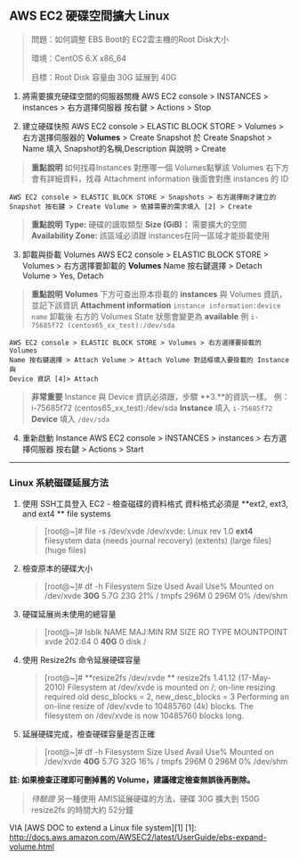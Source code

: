 AWS EC2 硬碟空間擴大 Linux
--------------------

> 問題：如何調整 EBS Boot的 EC2雲主機的Root Disk大小
> 
> 環境：CentOS 6.X x86_64
> 
> 目標：Root Disk 容量由 30G 延展到 40G

 1. 將需要擴充硬碟空間的伺服器關機
    AWS EC2 console > INSTANCES > instances > 右方選擇伺服器
    按右鍵 > Actions > Stop

 2. 建立硬碟快照
    AWS EC2 console > ELASTIC BLOCK STORE > Volumes > 右方選擇伺服器的
    **Volumes** > Create Snapshot 於 Create Snapshot > Name 填入
    Snapshot的名稱,Description 與說明 > Create 
> **重點說明**
如何找尋Instances 對應哪一個 Volumes點擊該 Volumes 右下方會有詳細資料，找尋 Attachment information 後面會對應 instances 的 ID
    
    AWS EC2 console > ELASTIC BLOCK STORE > Snapshots > 右方選擇剛才建立的
    Snapshot 按右鍵 > Create Volume > 依據需要的需求填入 [2] > Create
> **重點說明**
**Type:** 硬碟的讀取類型
**Size (GiB)：** 需要擴大的空間
**Availability Zone:** 該區域必須跟 instances在同一區域才能掛載使用

 3. 卸載與掛載 Volumes AWS EC2 console > ELASTIC BLOCK STORE > Volumes >
    右方選擇要卸載的 **Volumes** Name 按右鍵選擇 > Detach Volume > Yes, Detach 
> **重點說明**
**Volumes** 下方可查出原本掛載的 **instances** 與 Volumes 資訊，並記下該資訊 **Attachment information**  `instance information:device name` 卸載後 右方的 Volumes State 狀態會變更為 **available**
例 `i-75685f72 (centos65_xx_test):/dev/sda`
    
    AWS EC2 console > ELASTIC BLOCK STORE > Volumes > 右方選擇要掛載的 Volumes
    Name 按右鍵選擇 > Attach Volume > Attach Volume 對話框填入要掛載的 Instance 與
    Device 資訊 [4]> Attach 
> **非常重要**
Instance 與 Device 資訊必須跟，步驟 **3.**的資訊一樣。 
例：i-75685f72 (centos65_xx_test):/dev/sda
**Instance** 填入 `i-75685f72`
**Device** 填入 `/dev/sda`

 4. 重新啟動 Instance AWS EC2 console > INSTANCES > instances > 右方選擇伺服器 按右鍵
    \> Actions > Start


----------


### Linux 系統磁碟延展方法

 1. 使用 SSH工具登入 EC2 - 檢查磁碟的資料格式
    資料格式必須是 **ext2, ext3, and ext4 ** file systems
    > [root@~]# file -s /dev/xvde
    > /dev/xvde: Linux rev 1.0 **ext4** filesystem data (needs journal recovery) (extents)
    > (large files) (huge files)

 2. 檢查原本的硬碟大小
    > [root@~]# df -h 
    > Filesystem Size Used Avail Use% Mounted on 
    > /dev/xvde **30G** 5.7G 23G 21% /
    > tmpfs 296M     0  296M   0% /dev/shm

 3. 硬碟延展尚未使用的總容量
    
    > [root@~]# lsblk
    > NAME MAJ:MIN RM SIZE RO TYPE MOUNTPOINT
    >xvde 202:64   0  **40G**  0 disk /

 4. 使用 Resize2fs 命令延展硬碟容量
    
    > [root@~]# **resize2fs /dev/xvde **
    > resize2fs 1.41.12 (17-May-2010)
    > Filesystem at /dev/xvde is mounted on /; on-line resizing required
    > old desc_blocks = 2, new_desc_blocks = 3
    > Performing an on-line resize of /dev/xvde to 10485760 (4k) blocks.
    > The filesystem on /dev/xvde is now 10485760 blocks long.

 5. 延展硬碟完成，檢查硬碟容量是否正確
    
    > [root@~]# df -h
    > Filesystem      Size  Used Avail Use% Mounted on
    > /dev/xvde        **40G**  5.7G   32G  16% /
    > tmpfs           296M     0  296M   0% /dev/shm

**註: 如果檢查正確即可刪掉舊的 Volume，建議確定檢查無誤後再刪除。**

> *待驗證* 另一種使用 AMIS延展硬碟的方法，硬碟 30G 擴大到 150G resize2fs 的時間大約 52分鐘

VIA
[AWS DOC to extend a Linux file system][1]
[1]: http://docs.aws.amazon.com/AWSEC2/latest/UserGuide/ebs-expand-volume.html